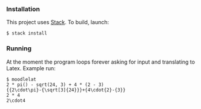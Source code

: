 ### Installation

This project uses [Stack](https://github.com/commercialhaskell/stack). To
build, launch:

    $ stack install

### Running

At the moment the program loops forever asking for input and translating to
Latex. Example run:

    $ moodlelat
    2 * pi() - sqrt(24, 3) + 4 * (2 - 3)
    {{2\cdot\pi}-{\sqrt[3]{24}}}+{4\cdot{2}-{3}}
    2 * 4
    2\cdot4

